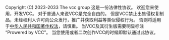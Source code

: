 Copyright (C) 2023-2033 The vcc group
这是一份法律性协议。
欢迎您来使用，开发VCC。
对于普通人来说VCC是完全自由的。
但是VCC禁止出售侵权复制品，未经权利人许可向公众发行，推广并获取利益等类似侵权行为。
否则将适用于[中华人民共和国著作权法](Copyright%20Law%20of%20CN.pdf)，请慎重。
当VCC及其衍生版需要明显标注 “Prowered by VCC”。
当您使用或者二次创作VCC的时候即默认通过此协议。
